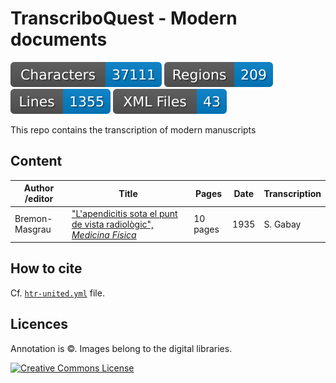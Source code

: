 # TranscriboQuest - Modern documents

![characters badge](badges/characters.svg) ![regions badge](badges/regions.svg) ![lines badge](badges/lines.svg) ![files badge](badges/files.svg)

This repo contains the transcription of modern manuscripts

## Content


| Author /editor    | Title                                                                | Pages    | Date | Transcription          |
|-------------------|----------------------------------------------------------------------|----------|------|------------------------|
| Bremon-Masgrau    | ["L'apendicitis sota el punt de vista radiològic", _Medicina Física_](https://revistes.iec.cat/index.php/medfis/article/view/140747)  | 10 pages | 1935 | S. Gabay               |


## How to cite

Cf. [`htr-united.yml`](https://github.com/FoNDUE-HTR/TranscriboQuest_Modern/blob/main/htr-united.yml) file.

## Licences
Annotation is ©. Images belong to the digital libraries.

<a rel="license" href="https://creativecommons.org/licenses/by/2.0"><img alt="Creative Commons License" style="border-width:0" src="https://i.creativecommons.org/l/by/2.0/88x31.png" /></a><br />